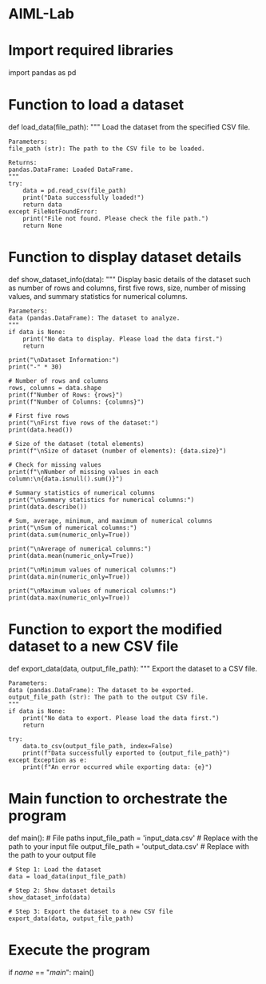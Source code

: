 # AIML-Lab

# Import required libraries
import pandas as pd

# Function to load a dataset
def load_data(file_path):
    """
    Load the dataset from the specified CSV file.

    Parameters:
    file_path (str): The path to the CSV file to be loaded.

    Returns:
    pandas.DataFrame: Loaded DataFrame.
    """
    try:
        data = pd.read_csv(file_path)
        print("Data successfully loaded!")
        return data
    except FileNotFoundError:
        print("File not found. Please check the file path.")
        return None

# Function to display dataset details
def show_dataset_info(data):
    """
    Display basic details of the dataset such as number of rows and columns, 
    first five rows, size, number of missing values, and summary statistics for numerical columns.

    Parameters:
    data (pandas.DataFrame): The dataset to analyze.
    """
    if data is None:
        print("No data to display. Please load the data first.")
        return
    
    print("\nDataset Information:")
    print("-" * 30)
    
    # Number of rows and columns
    rows, columns = data.shape
    print(f"Number of Rows: {rows}")
    print(f"Number of Columns: {columns}")
    
    # First five rows
    print("\nFirst five rows of the dataset:")
    print(data.head())
    
    # Size of the dataset (total elements)
    print(f"\nSize of dataset (number of elements): {data.size}")
    
    # Check for missing values
    print(f"\nNumber of missing values in each column:\n{data.isnull().sum()}")
    
    # Summary statistics of numerical columns
    print("\nSummary statistics for numerical columns:")
    print(data.describe())
    
    # Sum, average, minimum, and maximum of numerical columns
    print("\nSum of numerical columns:")
    print(data.sum(numeric_only=True))
    
    print("\nAverage of numerical columns:")
    print(data.mean(numeric_only=True))
    
    print("\nMinimum values of numerical columns:")
    print(data.min(numeric_only=True))
    
    print("\nMaximum values of numerical columns:")
    print(data.max(numeric_only=True))

# Function to export the modified dataset to a new CSV file
def export_data(data, output_file_path):
    """
    Export the dataset to a CSV file.

    Parameters:
    data (pandas.DataFrame): The dataset to be exported.
    output_file_path (str): The path to the output CSV file.
    """
    if data is None:
        print("No data to export. Please load the data first.")
        return
    
    try:
        data.to_csv(output_file_path, index=False)
        print(f"Data successfully exported to {output_file_path}")
    except Exception as e:
        print(f"An error occurred while exporting data: {e}")

# Main function to orchestrate the program
def main():
    # File paths
    input_file_path = 'input_data.csv'  # Replace with the path to your input file
    output_file_path = 'output_data.csv'  # Replace with the path to your output file
    
    # Step 1: Load the dataset
    data = load_data(input_file_path)
    
    # Step 2: Show dataset details
    show_dataset_info(data)
    
    # Step 3: Export the dataset to a new CSV file
    export_data(data, output_file_path)

# Execute the program
if _name_ == "_main_":
    main()
